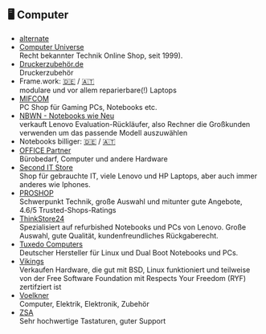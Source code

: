 ## 🖥️ Computer
* [alternate](https://www.alternate.de/)
* [Computer Universe](https://www.computeruniverse.net/de)\
Recht bekannter Technik Online Shop, seit 1999).
* [Druckerzubehör.de](https://www.druckerzubehoer.de/)\
Druckerzubehör
* Frame.work: [🇩🇪](https://frame.work/de/de) / [🇦🇹](https://frame.work/at/de)\
modulare und vor allem reparierbare(!) Laptops
* [MIFCOM](https://www.mifcom.de/)\
PC Shop für Gaming PCs, Notebooks etc.
* [NBWN - Notebooks wie Neu](https://www.notebookswieneu.de)\
verkauft Lenovo Evaluation-Rückläufer, also Rechner die Großkunden verwenden um das passende Modell auszuwählen
* Notebooks billiger: [🇩🇪](https://notebooksbilliger.de) / [🇦🇹](https://notebooksbilliger.at)
* [OFFICE Partner](https://www.office-partner.de/)\
Bürobedarf, Computer und andere Hardware
* [Second IT Store](https://second-it-store.de)\
Shop für gebrauchte IT, viele Lenovo und HP Laptops, aber auch immer anderes wie Iphones.
* [PROSHOP](https://www.proshop.de/)\
Schwerpunkt Technik, große Auswahl und mitunter gute Angebote, 4.6/5 Trusted-Shops-Ratings
* [ThinkStore24](https://www.thinkstore24.de)\
Spezialisiert auf refurbished Notebooks und PCs von Lenovo. Große Auswahl, gute Qualität, kundenfreundliches Rückgaberecht.
* [Tuxedo Computers](https://www.tuxedocomputers.com/)\
Deutscher Hersteller für Linux und Dual Boot Notebooks und PCs.
* [Vikings](https://shop.vikings.net/)\
Verkaufen Hardware, die gut mit BSD, Linux funktioniert und teilweise von der Free Software Foundation mit Respects Your Freedom (RYF) zertifziert ist
* [Voelkner](https://www.voelkner.de/)\
Computer, Elektrik, Elektronik, Zubehör
* [ZSA](https://www.zsa.io/)\
Sehr hochwertige Tastaturen, guter Support
